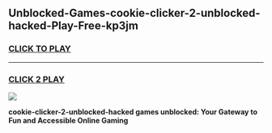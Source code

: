 
## Unblocked-Games-cookie-clicker-2-unblocked-hacked-Play-Free-kp3jm
<h3>
<a href="https://premium76.site?title=cookie-clicker-2-unblocked-hacked&ref=18A1">CLICK TO PLAY</a></h3>
<hr>

<h3>
<a href="https://premium76.site?title=cookie-clicker-2-unblocked-hacked&ref=18A1">CLICK 2 PLAY</a>
  
</h3>

<a href="https://premium76.site?title=cookie-clicker-2-unblocked-hacked&ref=18A1"><img src="https://clearcache.store/games.png"></a>


**cookie-clicker-2-unblocked-hacked games unblocked: Your Gateway to Fun and Accessible Online Gaming**
